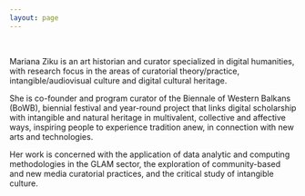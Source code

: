 ```yaml
---
layout: page
---
```


<br>

Mariana Ziku is an art historian and curator specialized in digital humanities, with research focus in the areas of curatorial theory/practice, intangible/audiovisual culture and digital cultural heritage.

She is co-founder and program curator of the Biennale of Western Balkans (BoWB), biennial festival and year-round project that links digital scholarship with intangible and natural heritage in multivalent, collective and affective ways, inspiring people to experience tradition anew, in connection with new arts and technologies.

Her work is concerned with the application of data analytic and computing methodologies in the GLAM sector, the exploration of community-based and new media curatorial practices, and the critical study of intangible culture.




